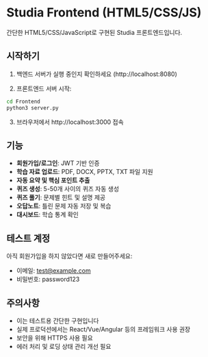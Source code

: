 # Studia Frontend (HTML5/CSS/JS)

간단한 HTML5/CSS/JavaScript로 구현된 Studia 프론트엔드입니다.

## 시작하기

1. 백엔드 서버가 실행 중인지 확인하세요 (http://localhost:8080)

2. 프론트엔드 서버 시작:
```bash
cd Frontend
python3 server.py
```

3. 브라우저에서 http://localhost:3000 접속

## 기능

- **회원가입/로그인**: JWT 기반 인증
- **학습 자료 업로드**: PDF, DOCX, PPTX, TXT 파일 지원
- **자동 요약 및 핵심 포인트 추출**
- **퀴즈 생성**: 5-50개 사이의 퀴즈 자동 생성
- **퀴즈 풀기**: 문제별 힌트 및 설명 제공
- **오답노트**: 틀린 문제 자동 저장 및 복습
- **대시보드**: 학습 통계 확인

## 테스트 계정

아직 회원가입을 하지 않았다면 새로 만들어주세요:
- 이메일: test@example.com
- 비밀번호: password123

## 주의사항

- 이는 테스트용 간단한 구현입니다
- 실제 프로덕션에서는 React/Vue/Angular 등의 프레임워크 사용 권장
- 보안을 위해 HTTPS 사용 필요
- 에러 처리 및 로딩 상태 관리 개선 필요

